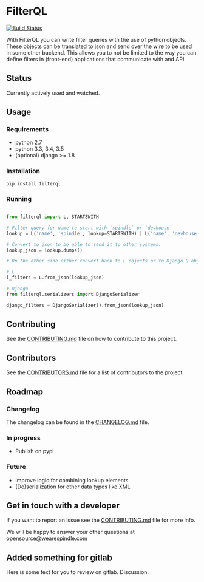 # FilterQL

[![Build Status](https://travis-ci.org/wearespindle/filterql.svg?branch=develop)](https://travis-ci.org/wearespindle/filterql)

With FilterQL you can write filter queries with the use of python objects.
These objects can be translated to json and send over the wire to be used
in some other backend. This allows you to not be limited to the way you
can define filters in (front-end) applications that communicate with
and API.

## Status

Currently actively used and watched.

## Usage

### Requirements

 * python 2.7
 * python 3.3, 3.4, 3.5
 * (optional) django >= 1.8

### Installation

```
pip install filterql
```

### Running

```python

from filterql import L, STARTSWITH

# Filter query for name to start with `spindle` or `devhouse`
lookup = L('name', 'spindle', lookup=STARTSWITH) | L('name', 'devhouse', lookup=STARTSWITH)

# Convert to json to be able to send it to other systems.
lookup_json = lookup.dumps()

# On the other side either convert back to L objects or to Django Q objects.

# L
l_filters = L.from_json(lookup_json)

# Django
from filterql.serializers import DjangoSerializer

django_filters = DjangoSerializer().from_json(lookup_json)
```

## Contributing

See the [CONTRIBUTING.md](https://github.com/wearespindle/filterql/blob/develop/CONTRIBUTING.md) file on how to contribute to this project.

## Contributors

See the [CONTRIBUTORS.md](https://github.com/wearespindle/filterql/blob/develop/CONTRIBUTORS.md) file for a list of contributors to the project.

## Roadmap

### Changelog

The changelog can be found in the [CHANGELOG.md](https://github.com/wearespindle/filterql/blob/develop/CHANGELOG.md) file.

### In progress

 * Publish on pypi

### Future

 * Improve logic for combining lookup elements
 * (De)serialization for other data types like XML


## Get in touch with a developer

If you want to report an issue see the [CONTRIBUTING.md](https://github.com/wearespindle/filterql/blob/develop/CONTRIBUTING.md) file for more info.

We will be happy to answer your other questions at opensource@wearespindle.com

## Added something for gitlab

Here is some text for you to review on gitlab. Discussion.
